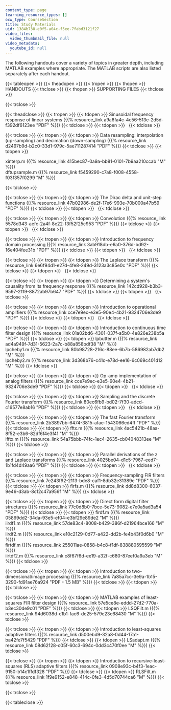 ```yaml
---
content_type: page
learning_resource_types: []
ocw_type: CourseSection
title: Study Materials
uid: 1384b738-e0f5-a04c-f5ee-7fabd3121f27
video_files:
  video_thumbnail_file: null
video_metadata:
  youtube_id: null
---
```


The following handouts cover a variety of topics in greater depth, including MATLAB examples where appropriate. The MATLAB scripts are also listed separately after each handout.

{{< tableopen >}}
{{< theadopen >}}
{{< tropen >}}
{{< thopen >}}
HANDOUTS
{{< thclose >}}
{{< thopen >}}
SUPPORTING FILES
{{< thclose >}}

{{< trclose >}}

{{< theadclose >}}
{{< tropen >}}
{{< tdopen >}}
Sinusoidal frequency response of linear systems ({{% resource_link a9a6fa4c-4c56-513e-2d5d-f392df6123ee "PDF" %}})
{{< tdclose >}}
{{< tdopen >}}
 
{{< tdclose >}}

{{< trclose >}}
{{< tropen >}}
{{< tdopen >}}
Data resampling: interpolation (up-sampling) and decimation (down-sampling) ({{% resource_link d2497b9d-b2c0-33d1-979c-5ae711287414 "PDF" %}})
{{< tdclose >}}
{{< tdopen >}}


xinterp.m ({{% resource_link 415bec87-0a9a-bb81-0101-7b9aa210ccab "M" %}})  
dftupsample.m ({{% resource_link f5459290-c7a8-f008-4558-f03f357f0299 "M" %}})


{{< tdclose >}}

{{< trclose >}}
{{< tropen >}}
{{< tdopen >}}
The Dirac delta and unit-step functions ({{% resource_link 47b02986-de2f-17e6-993e-70b000a47b59 "PDF" %}})
{{< tdclose >}}
{{< tdopen >}}
 
{{< tdclose >}}

{{< trclose >}}
{{< tropen >}}
{{< tdopen >}}
Convolution ({{% resource_link 5578d343-aefc-2a4f-8e22-f3f52f25c953 "PDF" %}})
{{< tdclose >}}
{{< tdopen >}}
 
{{< tdclose >}}

{{< trclose >}}
{{< tropen >}}
{{< tdopen >}}
Introduction to frequency domain processing ({{% resource_link 3ab918db-e6a0-376d-bd92-16e404fee31b "PDF" %}})
{{< tdclose >}}
{{< tdopen >}}
 
{{< tdclose >}}

{{< trclose >}}
{{< tropen >}}
{{< tdopen >}}
The Laplace transform ({{% resource_link 6e6f94d1-e27d-4fe8-249d-3123a3c85e0c "PDF" %}})
{{< tdclose >}}
{{< tdopen >}}
 
{{< tdclose >}}

{{< trclose >}}
{{< tropen >}}
{{< tdopen >}}
Determining a system's causality from its frequency response ({{% resource_link 142cd928-b3b3-9597-2119-8872ab97b647 "PDF" %}})
{{< tdclose >}}
{{< tdopen >}}
 
{{< tdclose >}}

{{< trclose >}}
{{< tropen >}}
{{< tdopen >}}
Introduction to operational amplifiers ({{% resource_link cce7e9ec-e3e5-90e4-4b21-9324706e3de9 "PDF" %}})
{{< tdclose >}}
{{< tdopen >}}
 
{{< tdclose >}}

{{< trclose >}}
{{< tropen >}}
{{< tdopen >}}
Introduction to continuous time filter design ({{% resource_link 01a02bd6-4301-037f-a5b0-4e826e238b5a "PDF" %}})
{{< tdclose >}}
{{< tdopen >}}
lpbutter.m ({{% resource_link ad4a949f-7d31-5623-2a7c-b88a858bdf38 "M" %}})  
lpcheby1.m ({{% resource_link 80b98728-216c-88ee-6b7b-586982ab7db2 "M" %}})  
lpcheby2.m ({{% resource_link 3d368b76-c41c-e78d-ee16-6c069c401d12 "M" %}})
{{< tdclose >}}

{{< trclose >}}
{{< tropen >}}
{{< tdopen >}}
Op-amp implementation of analog filters ({{% resource_link cce7e9ec-e3e5-90e4-4b21-9324706e3de9 "PDF" %}})
{{< tdclose >}}
{{< tdopen >}}
 
{{< tdclose >}}

{{< trclose >}}
{{< tropen >}}
{{< tdopen >}}
Sampling and the discrete Fourier transform ({{% resource_link 80ec6fb9-bd02-7f30-adcd-c16577e8ab16 "PDF" %}})
{{< tdclose >}}
{{< tdopen >}}
 
{{< tdclose >}}

{{< trclose >}}
{{< tropen >}}
{{< tdopen >}}
The fast Fourier transform ({{% resource_link 2b3897bb-6474-3815-afae-1543066ed4ff "PDF" %}})
{{< tdclose >}}
{{< tdopen >}}
fftx.m ({{% resource_link 4ac5421b-48aa-8f52-e3b6-82df6f4e3f41 "M" %}})  
ifftx.m ({{% resource_link 54a75bbb-74fc-1ec4-2635-cb04048313ee "M" %}})
{{< tdclose >}}

{{< trclose >}}
{{< tropen >}}
{{< tdopen >}}
Parallel derivations of the z and Laplace transforms ({{% resource_link 4025be04-d1c5-7967-eed7-1b1fd4d49aa6 "PDF" %}})
{{< tdclose >}}
{{< tdopen >}}
 
{{< tdclose >}}

{{< trclose >}}
{{< tropen >}}
{{< tdopen >}}
Frequency-sampling FIR filters ({{% resource_link 7e243f92-2113-bde8-caf1-8db32e31389e "PDF" %}})
{{< tdclose >}}
{{< tdopen >}}
firfs.m ({{% resource_link dd8d8300-6037-9e46-d3ab-8c12c47a956f "M" %}})
{{< tdclose >}}

{{< trclose >}}
{{< tropen >}}
{{< tdopen >}}
Direct form digital filter structures ({{% resource_link 77c0d8b0-7bce-5e73-9082-e7e0a5ad3a54 "PDF" %}})
{{< tdclose >}}
{{< tdopen >}}
firdf.m ({{% resource_link 05869dd2-34da-93e5-ef04-e3bf29e89de2 "M" %}})  
iirdf1.m ({{% resource_link 57de83c4-8008-b429-386f-d21964bce166 "M" %}})  
iirdf2.m ({{% resource_link e10c2129-0d77-a422-dd2b-fe4b43f0d6b0 "M" %}})  
firtdf.m ({{% resource_link 255011ae-0858-b4c8-f1df-838880595599 "M" %}})  
iirtdf2.m ({{% resource_link c8f67f6d-ee19-a32f-c680-87eef0a9a3eb "M" %}})
{{< tdclose >}}

{{< trclose >}}
{{< tropen >}}
{{< tdopen >}}
Introduction to two-dimensional/image processing ({{% resource_link 7a85a7cc-3e9a-1b15-3290-fd91ae76a924 "PDF - 1.5 MB" %}})
{{< tdclose >}}
{{< tdopen >}}
 
{{< tdclose >}}

{{< trclose >}}
{{< tropen >}}
{{< tdopen >}}
MATLAB examples of least-squares FIR filter design ({{% resource_link 57e5ce8e-eddd-27d2-770a-b3ec30de9c01 "PDF" %}})
{{< tdclose >}}
{{< tdopen >}}
LSQFilt.m ({{% resource_link 94d6038d-c1b1-fac6-de25-579e23e68430 "M" %}})
{{< tdclose >}}

{{< trclose >}}
{{< tropen >}}
{{< tdopen >}}
Introduction to least-squares adaptive filters ({{% resource_link d500ebd9-32a8-0d44-17a1-ba42fe7f5429 "PDF" %}})
{{< tdclose >}}
{{< tdopen >}}
LSadapt.m ({{% resource_link 08d62128-c05f-60c3-694c-0dd3c470f0ee "M" %}})
{{< tdclose >}}

{{< trclose >}}
{{< tropen >}}
{{< tdopen >}}
Introduction to recursive-least-squares (RLS) adaptive filters ({{% resource_link 0908e93c-b4f3-1eac-9150-b14c1ffdf328 "PDF" %}})
{{< tdclose >}}
{{< tdopen >}}
RLSFilt.m ({{% resource_link 1f9e9152-e848-414c-0fe3-4d5d70744ca6 "M" %}})
{{< tdclose >}}

{{< trclose >}}

{{< tableclose >}}